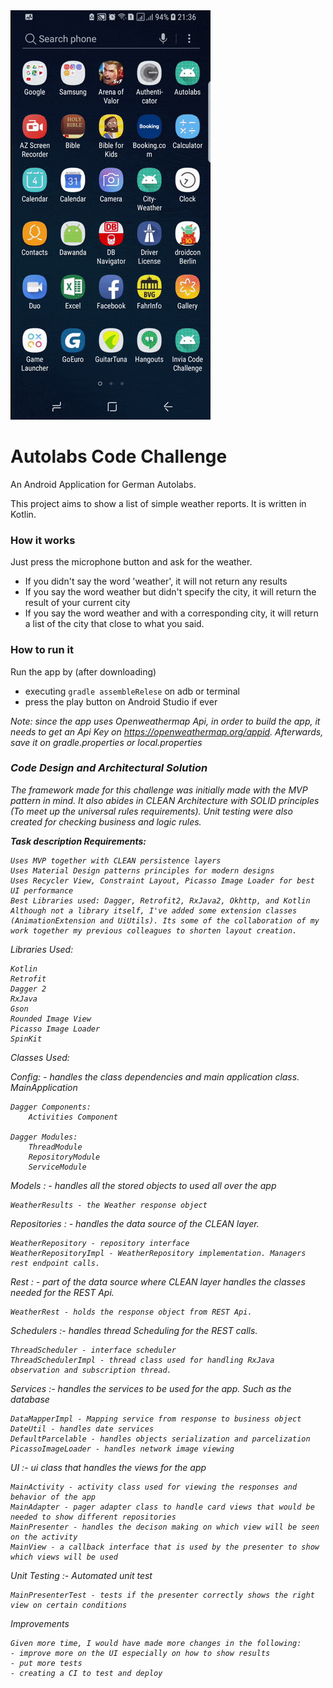 <img src="/assets/whatstheweather.gif">

# Autolabs Code Challenge

An Android Application for German Autolabs.

This project aims to show a list of simple weather reports.
It is written in Kotlin.

### How it works

Just press the microphone button and ask for the weather.

- If you didn't say the word 'weather', it will not return any results
- If you say the word weather but didn't specify the city, it will return the result of your current city
- If you say the word weather and with a corresponding city, it will return a list of the city that close to what you said.

### How to run it

Run the app by (after downloading)

- executing `gradle assembleRelese` on adb or terminal
- press the play button on Android Studio if ever

<i>Note: since the app uses Openweathermap Api, in order to build the app, it needs to get an Api Key on
https://openweathermap.org/appid. Afterwards, save it on gradle.properties or local.properties <i>

### Code Design and Architectural Solution

The framework made for this challenge was initially made with the MVP pattern in mind. It also abides in CLEAN Architecture with SOLID principles (To meet up the universal rules requirements).
Unit testing were also created for checking business and logic rules.

<b> Task description Requirements: </b>

    Uses MVP together with CLEAN persistence layers
    Uses Material Design patterns principles for modern designs
    Uses Recycler View, Constraint Layout, Picasso Image Loader for best UI performance
    Best Libraries used: Dagger, Retrofit2, RxJava2, Okhttp, and Kotlin
    Although not a library itself, I've added some extension classes (AnimationExtension and UiUtils). Its some of the collaboration of my work together my previous colleagues to shorten layout creation.

Libraries Used:

	Kotlin
	Retrofit
	Dagger 2
	RxJava
	Gson
	Rounded Image View
	Picasso Image Loader
	SpinKit

Classes Used:

Config:	- handles the class dependencies and main application class.
	MainApplication

	Dagger Components:
		Activities Component

	Dagger Modules:
		ThreadModule
		RepositoryModule
		ServiceModule


Models : - handles all the stored objects to used all over the app

	WeatherResults - the Weather response object

Repositories : - handles the data source of the CLEAN layer.

	WeatherRepository - repository interface
	WeatherRepositoryImpl - WeatherRepository implementation. Managers rest endpoint calls.

Rest : - part of the data source where CLEAN layer handles the classes needed for the REST Api.

	WeatherRest - holds the response object from REST Api.

Schedulers :- handles thread Scheduling for the REST calls.

	ThreadScheduler - interface scheduler
	ThreadSchedulerImpl - thread class used for handling RxJava observation and subscription thread.

Services :- handles the services to be used for the app. Such as the database

	DataMapperImpl - Mapping service from response to business object
    DateUtil - handles date services
    DefaultParcelable - handles objects serialization and parcelization
    PicassoImageLoader - handles network image viewing

UI :- ui class that handles the views for the app

	MainActivity - activity class used for viewing the responses and behavior of the app
	MainAdapter - pager adapter class to handle card views that would be needed to show different repositories
	MainPresenter - handles the decison making on which view will be seen on the activity
	MainView - a callback interface that is used by the presenter to show which views will be used

Unit Testing :- Automated unit test

    MainPresenterTest - tests if the presenter correctly shows the right view on certain conditions

Improvements

    Given more time, I would have made more changes in the following:
    - improve more on the UI especially on how to show results
    - put more tests
    - creating a CI to test and deploy

